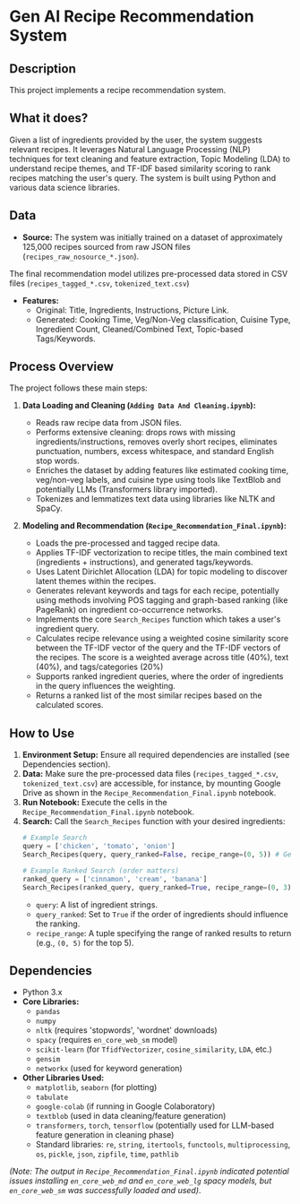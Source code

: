 # Gen AI Recipe Recommendation System

## Description

This project implements a recipe recommendation system. 

## What it does? 

Given a list of ingredients provided by the user, the system suggests relevant recipes. It leverages Natural Language Processing (NLP) techniques for text cleaning and feature extraction, Topic Modeling (LDA) to understand recipe themes, and TF-IDF based similarity scoring to rank recipes matching the user's query. The system is built using Python and various data science libraries.

## Data

* **Source:** The system was initially trained on a dataset of approximately 125,000 recipes sourced from raw JSON files (`recipes_raw_nosource_*.json`). 

The final recommendation model utilizes pre-processed data stored in CSV files (`recipes_tagged_*.csv`, `tokenized_text.csv`)

* **Features:**
    * Original: Title, Ingredients, Instructions, Picture Link.
    * Generated: Cooking Time, Veg/Non-Veg classification, Cuisine Type, Ingredient Count, Cleaned/Combined Text, Topic-based Tags/Keywords.

## Process Overview

The project follows these main steps:

1.  **Data Loading and Cleaning (`Adding Data And Cleaning.ipynb`):**
    * Reads raw recipe data from JSON files.
    * Performs extensive cleaning: drops rows with missing ingredients/instructions, removes overly short recipes, eliminates punctuation, numbers, excess whitespace, and standard English stop words.
    * Enriches the dataset by adding features like estimated cooking time, veg/non-veg labels, and cuisine type using tools like TextBlob and potentially LLMs (Transformers library imported).
    * Tokenizes and lemmatizes text data using libraries like NLTK and SpaCy.

2.  **Modeling and Recommendation (`Recipe_Recommendation_Final.ipynb`):**
    * Loads the pre-processed and tagged recipe data.
    * Applies TF-IDF vectorization to recipe titles, the main combined text (ingredients + instructions), and generated tags/keywords.
    * Uses Latent Dirichlet Allocation (LDA) for topic modeling to discover latent themes within the recipes.
    * Generates relevant keywords and tags for each recipe, potentially using methods involving POS tagging and graph-based ranking (like PageRank) on ingredient co-occurrence networks.
    * Implements the core `Search_Recipes` function which takes a user's ingredient query.
    * Calculates recipe relevance using a weighted cosine similarity score between the TF-IDF vector of the query and the TF-IDF vectors of the recipes. The score is a weighted average across title (40%), text (40%), and tags/categories (20%)
    * Supports ranked ingredient queries, where the order of ingredients in the query influences the weighting.
    * Returns a ranked list of the most similar recipes based on the calculated scores.

## How to Use

1.  **Environment Setup:** Ensure all required dependencies are installed (see Dependencies section).
2.  **Data:** Make sure the pre-processed data files (`recipes_tagged_*.csv`, `tokenized_text.csv`) are accessible, for instance, by mounting Google Drive as shown in the `Recipe_Recommendation_Final.ipynb` notebook.
3.  **Run Notebook:** Execute the cells in the `Recipe_Recommendation_Final.ipynb` notebook.
4.  **Search:** Call the `Search_Recipes` function with your desired ingredients:
    ```python
    # Example Search
    query = ['chicken', 'tomato', 'onion']
    Search_Recipes(query, query_ranked=False, recipe_range=(0, 5)) # Get top 5 recipes

    # Example Ranked Search (order matters)
    ranked_query = ['cinnamon', 'cream', 'banana']
    Search_Recipes(ranked_query, query_ranked=True, recipe_range=(0, 3)) # Get top 3 recipes
    ```
    * `query`: A list of ingredient strings.
    * `query_ranked`: Set to `True` if the order of ingredients should influence the ranking.
    * `recipe_range`: A tuple specifying the range of ranked results to return (e.g., `(0, 5)` for the top 5).

## Dependencies

* Python 3.x
* **Core Libraries:**
    * `pandas`
    * `numpy`
    * `nltk` (requires 'stopwords', 'wordnet' downloads) 
    * `spacy` (requires `en_core_web_sm` model) 
    * `scikit-learn` (for `TfidfVectorizer`, `cosine_similarity`, `LDA`, etc.)
    * `gensim`
    * `networkx` (used for keyword generation) 
* **Other Libraries Used:**
    * `matplotlib`, `seaborn` (for plotting)
    * `tabulate`
    * `google-colab` (if running in Google Colaboratory) 
    * `textblob` (used in data cleaning/feature generation) 
    * `transformers`, `torch`, `tensorflow` (potentially used for LLM-based feature generation in cleaning phase) 
    * Standard libraries: `re`, `string`, `itertools`, `functools`, `multiprocessing`, `os`, `pickle`, `json`, `zipfile`, `time`, `pathlib`

*(Note: The output in `Recipe_Recommendation_Final.ipynb` indicated potential issues installing `en_core_web_md` and `en_core_web_lg` spacy models, but `en_core_web_sm` was successfully loaded and used)*.

